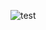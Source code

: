 ![test](https://user-images.githubusercontent.com/36925434/158218155-ca26fe99-c211-43f9-a804-662701dd9050.gif)
